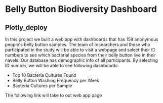 # Belly Button Biodiversity Dashboard

## Plotly_deploy

In this project we built a web app with dashboards that has 158 anonymous people's belly button samples. The team of researchers and those who participated in the study will be able to visit a webpage and select their ID numbers to see which bacterial species from their belly button live in their navels. Our database has demographic info of all participants. By selecting ID number, we will be able to see following dashboards:

- Top 10 Bacteria Cultures Found
- Belly Button Washing Frequency per Week
- Bacteria Cultures per Sample

The following link will take to out web app page
